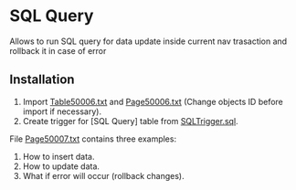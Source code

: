 # SQL Query
Allows to run SQL query for data update inside current nav trasaction and rollback it in case of error

## Installation
1. Import [Table50006.txt](Table50006.txt) and [Page50006.txt](Page50006.txt) (Change objects ID before import if necessary).
2. Create trigger for [SQL Query] table from [SQLTrigger.sql](SQLTrigger.sql).

File [Page50007.txt](Page50007.txt) contains three examples:
1. How to insert data.
2. How to update data.
3. What if error will occur (rollback changes).
